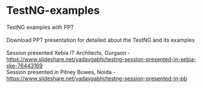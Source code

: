 # TestNG-examples
TestNG examples with PPT<br>
<br>
Download PPT presentation for detailed about the TestNG and its examples <br>
<br>
Session presented Xebia IT Architects, Gurgaon - https://www.slideshare.net/yadavgabhi/testng-session-presented-in-xebia-xke-76443169 <br>
Session presented in Pitney Bowes, Noida - https://www.slideshare.net/yadavgabhi/testng-session-presented-in-pb
